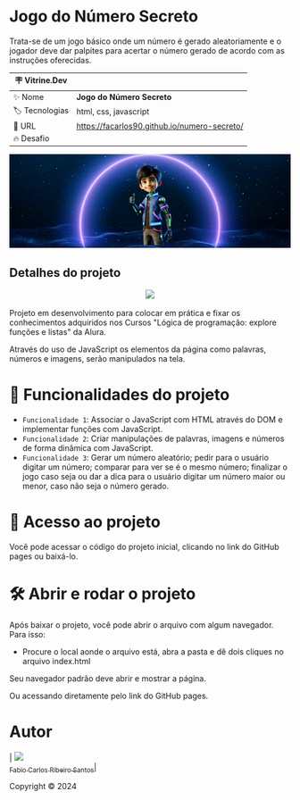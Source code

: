 # Jogo do Número Secreto

Trata-se de um jogo básico onde um número é gerado aleatoriamente e o jogador deve dar palpites para acertar o número gerado de acordo com as instruções oferecidas.

| :placard: Vitrine.Dev |     |
| -------------  | --- |
| :sparkles: Nome        | **Jogo do Número Secreto**
| :label: Tecnologias | html, css, javascript
| :rocket: URL         | https://facarlos90.github.io/numero-secreto/
| :fire: Desafio     | 

![](https://github.com/facarlos90/numero-secreto/blob/main/capa.png#vitrinedev)

## Detalhes do projeto

<p align="center">
<img src="http://img.shields.io/static/v1?label=STATUS&message=FINALIZADO&color=GREEN&style=for-the-badge"/>
</p>

Projeto em desenvolvimento para colocar em prática e fixar os conhecimentos adquiridos nos Cursos "Lógica de programação: explore funções e listas" da Alura. 

Através do uso de JavaScript os elementos da página como palavras, números e imagens, serão manipulados na tela.

# :hammer: Funcionalidades do projeto

- `Funcionalidade 1`: Associar o JavaScript com HTML através do DOM e implementar funções com JavaScript.
- `Funcionalidade 2`: Criar manipulações de palavras, imagens e números de forma dinâmica com JavaScript.
- `Funcionalidade 3`: Gerar um número aleatório; pedir para o usuário digitar um número; comparar para ver se é o mesmo número; finalizar o jogo caso seja ou dar a dica para o usuário digitar um número maior ou menor, caso não seja o número gerado.

# 📁 Acesso ao projeto

Você pode acessar o código do projeto inicial, clicando no link do GitHub pages ou baixá-lo.

# 🛠️ Abrir e rodar o projeto

Após baixar o projeto, você pode abrir o arquivo com algum navegador. Para isso:
  * Procure o local aonde o arquivo está, abra a pasta e dê dois cliques no arquivo index.html

Seu navegador padrão deve abrir e mostrar a página.

Ou acessando diretamente pelo link do GitHub pages.

# Autor

| [<img src="https://avatars.githubusercontent.com/u/126310044?v=4" width=115><br><sub>Fabio Carlos Ribeiro Santos</sub>](https://github.com/facarlos90)|


Copyright ©️ 2024